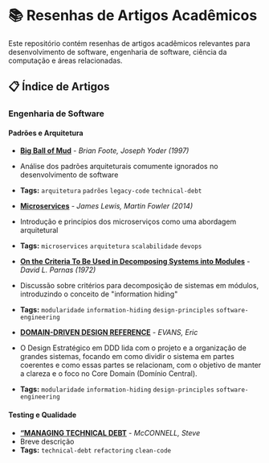 # 📚 Resenhas de Artigos Acadêmicos

Este repositório contém resenhas de artigos acadêmicos relevantes para desenvolvimento de software, engenharia de software, ciência da computação e áreas relacionadas.

## 📋 Índice de Artigos

### Engenharia de Software

#### Padrões e Arquitetura
- **[Big Ball of Mud](resenhas/big-ball-of-mud/big-ball-of-mud.pdf)** - *Brian Foote, Joseph Yoder (1997)*
- Análise dos padrões arquiteturais comumente ignorados no desenvolvimento de software
- **Tags:** `arquitetura` `padrões` `legacy-code` `technical-debt`

- **[Microservices](resenhas/microservices/microservices.pdf)** - *James Lewis, Martin Fowler (2014)*
- Introdução e princípios dos microserviços como uma abordagem arquitetural
- **Tags:** `microservices` `arquitetura` `scalabilidade` `devops`

- **[On the Criteria To Be Used in Decomposing Systems into Modules](resenhas/modules/modules.pdf)** - *David L. Parnas (1972)*
- Discussão sobre critérios para decomposição de sistemas em módulos, introduzindo o conceito de "information hiding"
- **Tags:** `modularidade` `information-hiding` `design-principles` `software-engineering`

- **[DOMAIN-DRIVEN DESIGN REFERENCE](resenhas/ddd-reference/DDD.pdf)** - *EVANS, Eric*
- O Design Estratégico em DDD lida com o projeto e a organização de grandes sistemas,
focando em como dividir o sistema em partes coerentes e como essas partes se relacionam, com
o objetivo de manter a clareza e o foco no Core Domain (Domínio Central).
- **Tags:** `modularidade` `information-hiding` `design-principles` `software-engineering`


#### Testing e Qualidade
- **[“MANAGING TECHNICAL DEBT](resenhas/managing_technical_debt/managing_technical_debt.pdf)** - *McCONNELL, Steve*
 - Breve descrição
 - **Tags:** `technical-debt` `refactoring` `clean-code`


<!-- 
#### Metodologias
- **[Título do Artigo](./resenhas/nome-arquivo.pdf)** - *Autor (Ano)*
 - Breve descrição
 - **Tags:** `tag1` `tag2` `tag3`

#### Testing e Qualidade
- **[Título do Artigo](./resenhas/nome-arquivo.pdf)** - *Autor (Ano)*
 - Breve descrição
 - **Tags:** `tag1` `tag2` `tag3`
-->

